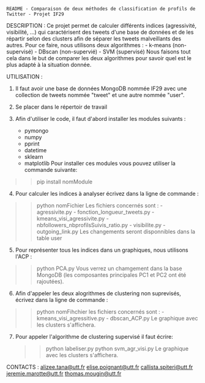 	README - Comparaison de deux méthodes de classification de profils de Twitter - Projet IF29


DESCRIPTION : 
Ce projet permet de calculer différents indices (agressivité, visibilité, ...) qui caractérisent des tweets 
d'une base de données et de les répartir selon des clusters afin de séparer les tweets malveillants des autres.
Pour ce faire, nous utilisons deux algorithmes : 
	- k-means (non-supervisé)
	- DBscan (non-supervié)
	- SVM (supervisé)
Nous faisons tout cela dans le but de comparer les deux algorithmes pour savoir quel est le plus adapté à la 
situation donnée.


UTILISATION : 
1. Il faut avoir une base de données MongoDB nommée IF29 avec une collection de tweets nommée "tweet" 
et une autre nommée "user".

2. Se placer dans le répertoir de travail

3. Afin d'utiliser le code, il faut d'abord installer les modules suivants : 
	- pymongo
	- numpy
	- pprint
	- datetime
	- sklearn
	- matplotlib
Pour installer ces modules vous pouvez utiliser la commande suivante:
>> pip install nomModule

4. Pour calculer les indices à analyser écrivez dans la ligne de commande : 
>> python nomFichier
Les fichiers concernés sont : 
	- agressivite.py
	- fonction_longueur_tweets.py
	- kmeans_visi_agressivite.py
	- nbfollowers_nbprofilsSuivis_ratio.py
	- visibilite.py
	- outgoing_link.py
Les changements seront disponnibles dans la table user 

5. Pour représenter tous les indices dans un graphiques, nous utilisons l'ACP : 
>> python PCA.py
Vous verrez un chamgement dans la base MongoDB (les composantes principales PC1 et 
PC2 ont été rajoutées).

6. Afin d'appeler les deux alogrithmes de clustering non suprevisés, écrivez dans la ligne de commande : 
>> python nomFihchier
les fichiers concernés sont : 
	- kmeans_visi_agressitive.py
	- dbscan_ACP.py
Le graphique avec les clusters s'affichera.

7. Pour appeler l'algorithme de clustering supervisé il faut écrire: 
	>> python labeliser.py
	>> python svm_agr_visi.py
Le graphique avec les clusters s'affichera.






CONTACTS :
alizee.tana@utt.fr
elise.poignant@utt.fr
callista.spiteri@utt.fr
jeremie.marotte@utt.fr
thomas.mougin@utt.fr